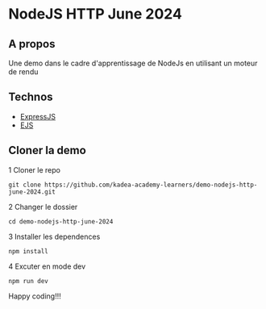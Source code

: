 # NodeJS HTTP June 2024

## A propos
Une demo dans le cadre d'apprentissage de NodeJs en utilisant un moteur de rendu

## Technos
- [ExpressJS](https://expressjs.com/fr/)
- [EJS](https://ejs.co/)

## Cloner la demo

1 Cloner le repo
```
git clone https://github.com/kadea-academy-learners/demo-nodejs-http-june-2024.git
```
2 Changer le dossier
```
cd demo-nodejs-http-june-2024
```
3 Installer les dependences
```
npm install
```
4 Excuter en mode dev
```
npm run dev
```

Happy coding!!!

